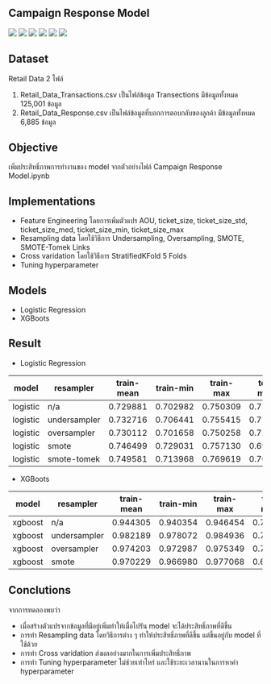 ## Campaign Response Model
[![](https://img.shields.io/badge/-Improvement-blue)](#) [![](https://img.shields.io/badge/-Classification-blue)](#) [![](https://img.shields.io/badge/-Logistic-Regression-blue)](#) [![](https://img.shields.io/badge/-XGBoost-blue)](#) [![](https://img.shields.io/badge/-Resampling-blue)](#) [![](https://img.shields.io/badge/-Cross-Varidation-blue)](#)

## Dataset
Retail Data 2 ไฟล์
1. Retail_Data_Transactions.csv เป็นไฟล์ข้อมูล Transections มีข้อมูลทั้งหมด 125,001 ข้อมูล
2. Retail_Data_Response.csv เป็นไฟล์ข้อมูลที่บอกการตอบกลับของลูกค้า มีข้อมูลทั้งหมด 6,885 ข้อมูล

## Objective
เพิ่มประสิทธิ์ภาพการทำงานของ model จากตัวอย่างไฟล์ Campaign Response Model.ipynb

## Implementations
- Feature Engineering โดยการเพิ่มตัวแปร AOU, ticket_size, ticket_size_std, ticket_size_med, ticket_size_min, ticket_size_max
- Resampling data โดยใช้วิธีการ Undersampling, Oversampling, SMOTE, SMOTE-Tomek Links
- Cross varidation โดยใช้วิธีการ StratifiedKFold 5 Folds
- Tuning hyperparameter

## Models
- Logistic Regression
- XGBoots

## Result
- Logistic Regression

| model | resampler | train-mean | train-min | train-max | test-mean | test-min | test-max |
| --- | --- | --- | --- | --- | --- | --- | --- |
| logistic | n/a	        | 0.729881 | 0.702982 | 0.750309 | 0.734630 | 0.637293 | 0.897677 |
| logistic | undersampler	| 0.732716 | 0.706441 | 0.755415 | 0.729527 | 0.634330 | 0.887469 |
| logistic | oversampler	| 0.730112 | 0.701658 | 0.750258 | 0.727977 | 0.631895 | 0.877567 |
| logistic | smote	        | 0.746499 | 0.729031 | 0.757130 | 0.695957 | 0.635696 | 0.783240 |
| logistic | smote-tomek	| 0.749581 | 0.713968 | 0.769619 | 0.700381 | 0.634323 | 0.797576 |

- XGBoots

| model | resampler | train-mean | train-min | train-max | test-mean | test-min | test-max |
| --- | --- | --- | --- | --- | --- | --- | --- |
| xgboost | n/a	            | 0.944305 | 0.940354 | 0.946454 | 0.709524 | 0.613217 | 0.899374 |
| xgboost | undersampler	| 0.982189 | 0.978072 | 0.984936 | 0.702638 | 0.617733 | 0.863163 |
| xgboost | oversampler	    | 0.974203 | 0.972987 | 0.975349 | 0.708742 | 0.619714 | 0.896726 |
| xgboost | smote	        | 0.970229 | 0.966980 | 0.977068 | 0.689306 | 0.602769 | 0.886052 |

## Conclutions
จากการทดลองพบว่า
- เมื่อสร้างตัวแปรจากข้อมูลที่มีอยู่เพิ่มทำให้เมื่อไปรัน model จะได้ประสิทธิ์ภาพที่ดีขึ้น
- การทำ Resampling data โดยวิธีการต่าง ๆ ทำให้ประสิทธิ์ภาพที่ดีขึ้น แต่ขึ้นอยู่กับ model ที่ใช้ด้วย
- การทำ Cross varidation ส่งผลอย่างมากในการเพิ่มประสิทธิ์ภาพ
- การทำ Tuning hyperparameter ไม่ช่วยเท่าไหร่ และใช้ระยะเวลานานในการหาค่า hyperparameter